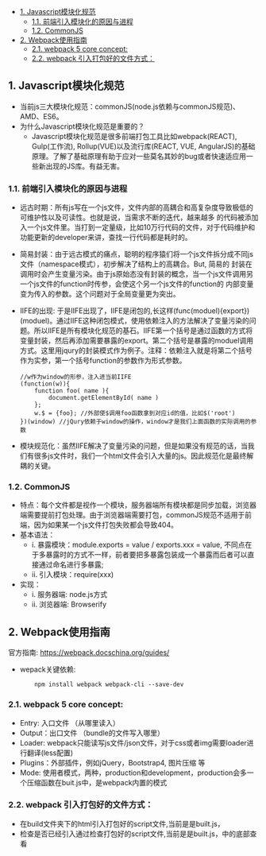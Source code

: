 
- [1. Javascript模块化规范](#1-javascript模块化规范)
  - [1.1. 前端引入模块化的原因与进程](#11-前端引入模块化的原因与进程)
  - [1.2. CommonJS](#12-commonjs)
- [2. Webpack使用指南](#2-webpack使用指南)
  - [2.1. webpack 5 core concept:](#21-webpack-5-core-concept)
  - [2.2. webpack 引入打包好的文件方式：](#22-webpack-引入打包好的文件方式)

## 1. Javascript模块化规范
- 当前js三大模块化规范：commonJS(node.js依赖与commonJS规范)、AMD、ES6。
- 为什么Javascript模块化规范是重要的？
  - Javascript模块化规范是很多前端打包工具比如webpack(REACT), Gulp(工作流), Rollup(VUE)以及流行库(REACT, VUE, AngularJS)的基础原理。了解了基础原理有助于应对一些莫名其妙的bug或者快速适应用一些新出现的JS库。有益无害。

### 1.1. 前端引入模块化的原因与进程
- 远古时期：所有js写在一个js文件，文件内部的高耦合和高复杂度导致极低的可维护性以及可读性。也就是说，当需求不断的迭代，越来越多
的代码被添加入一个js文件里。当打到一定量级，比如10万行代码的文件，对于代码维护和功能更新的developer来讲，查找一行代码都是耗时的。

- 简易封装：由于远古模式的痛点，聪明的程序猿们将一个js文件拆分成不同js文件（namespace模式），初步解决了结构上的高耦合。But, 简易的
封装在调用时会产生变量污染。由于js原始态没有封装的概念，当一个js文件调用另一个js文件的function时传参，会使这个另一个js文件的function的
内部变量变为传入的参数。这个问题对于全局变量更为突出。

- IIFE的出现: 于是IIFE出现了，IIFE是闭包的,长这样(func(moduel){export})(moduel)。通过IIFE这种闭包模式，使用依赖注入的方法解决了变量污染的问题。所以IIFE是所有模块化规范的基石。IIFE第一个括号是通过函数的方式将变量封装，然后再添加需要暴露的export。第二个括号是暴露的moduel调用方式。这里用jqury的封装模式作为例子。注释：依赖注入就是将第二个括号作为实参，第一个括号function的参数作为形式参数。
    ```
    //w作为window的形参，注入进当前IIFE
    (function(w)){
        function foo( name ){
            document.getElementById( name )
        };
        w.$ = {foo}; //外部使$调用foo函数拿到对应id的值，比如$('root')
    })(window) //jQury依赖于window的操作，window才是我们上面函数的实际调用的参数
    ```
- 模块规范化：虽然IIFE解决了变量污染的问题，但是如果没有规范的话，当我们有很多js文件时，我们一个html文件会引入大量的js。因此规范化是最终解耦的关键。

### 1.2. CommonJS
- 特点：每个文件都是视作一个模块，服务器端所有模块都是同步加载，浏览器端需要提前打包处理。由于浏览器端需要打包，commonJS规范不适用于前端，因为如果某一个js文件打包失败都会导致404。
- 基本语法：
  - i. 暴露模块：module.exports = value / exports.xxx = value, 不同点在于多暴露时的方式不一样，前者要把多暴露包装成一个暴露而后者可以直接通过命名进行多暴露;
  - ii. 引入模块：require(xxx)
- 实现：
  - i. 服务器端: node.js方式
  - ii. 浏览器端: Browserify

## 2. Webpack使用指南
官方指南: https://webpack.docschina.org/guides/

- wepack关键依赖: 
    ```
        npm install webpack webpack-cli --save-dev
    ```

### 2.1. webpack 5 core concept:
- Entry: 入口文件 （从哪里读入）
- Output：出口文件 （bundle的文件写入哪里）
- Loader: webpack只能读写js文件/json文件，对于css或者img需要loader进行翻译(less配置)
- Plugins：外部插件，例如jQuery，Bootstrap4, 图片压缩 等
- Mode: 使用者模式，两种，production和development，production会多一个压缩函数在buit.js中，是webpack内置的模式

    
### 2.2. webpack 引入打包好的文件方式：
- 在build文件夹下的html引入打包好的script文件,当前是是built.js，
- 检查是否已经引入通过检查打包好的script文件,当前是是built.js，中的底部查看